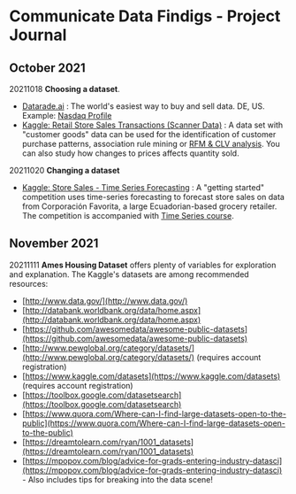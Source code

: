 # Communicate Data Findigs - Project Journal
## October 2021
20211018 **Choosing a dataset**.
- [Datarade.ai](https://about.datarade.ai/) : The world's easiest way to buy and sell data. DE, US. Example: [Nasdaq Profile](https://datarade.ai/data-providers/nasdaq-market-data-feeds/profile)
- [Kaggle: Retail Store Sales Transactions (Scanner Data)](https://www.kaggle.com/marian447/retail-store-sales-transactions) : A data set with "customer goods" data can be used for the identification of customer purchase patterns, association rule mining or [RFM & CLV analysis](https://www.analyticsvidhya.com/blog/2021/04/customer-lifetime-value-using-rfm-analysis/). You can also study how changes to prices affects quantity sold.

20211020 **Changing a dataset**
- [Kaggle: Store Sales - Time Series Forecasting](https://www.kaggle.com/c/store-sales-time-series-forecasting) : A "getting started" competition uses time-series forecasting to forecast store sales on data from Corporación Favorita, a large Ecuadorian-based grocery retailer. The competition is accompanied  with [Time Series course](https://www.kaggle.com/learn/time-series).

## November 2021
20211111 **Ames Housing Dataset** offers plenty of variables for exploration and explanation. The Kaggle's datasets are among recommended resources:
- [http://www.data.gov/](http://www.data.gov/)
- [http://databank.worldbank.org/data/home.aspx](http://databank.worldbank.org/data/home.aspx)
- [https://github.com/awesomedata/awesome-public-datasets](https://github.com/awesomedata/awesome-public-datasets)
- [http://www.pewglobal.org/category/datasets/](http://www.pewglobal.org/category/datasets/) (requires account registration)
- [https://www.kaggle.com/datasets](https://www.kaggle.com/datasets) (requires account registration)
- [https://toolbox.google.com/datasetsearch](https://toolbox.google.com/datasetsearch)
- [https://www.quora.com/Where-can-I-find-large-datasets-open-to-the-public](https://www.quora.com/Where-can-I-find-large-datasets-open-to-the-public)
- [https://dreamtolearn.com/ryan/1001_datasets](https://dreamtolearn.com/ryan/1001_datasets)
- [https://mpopov.com/blog/advice-for-grads-entering-industry-datasci](https://mpopov.com/blog/advice-for-grads-entering-industry-datasci) - Also includes tips for breaking into the data scene!
